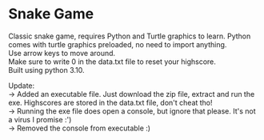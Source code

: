# Snake Game
Classic snake game, requires Python and Turtle graphics to learn. Python comes with turtle graphics preloaded, no need to import anything.  
Use arrow keys to move around.  
Make sure to write 0 in the data.txt file to reset your highscore.  
Built using python 3.10.  
  
Update:  
  -> Added an executable file. Just download the zip file, extract and run the exe. Highscores are stored in the data.txt file, don't cheat tho!  
  -> Running the exe file does open a console, but ignore that please. It's not a virus I promise :')  
  -> Removed the console from executable :)
